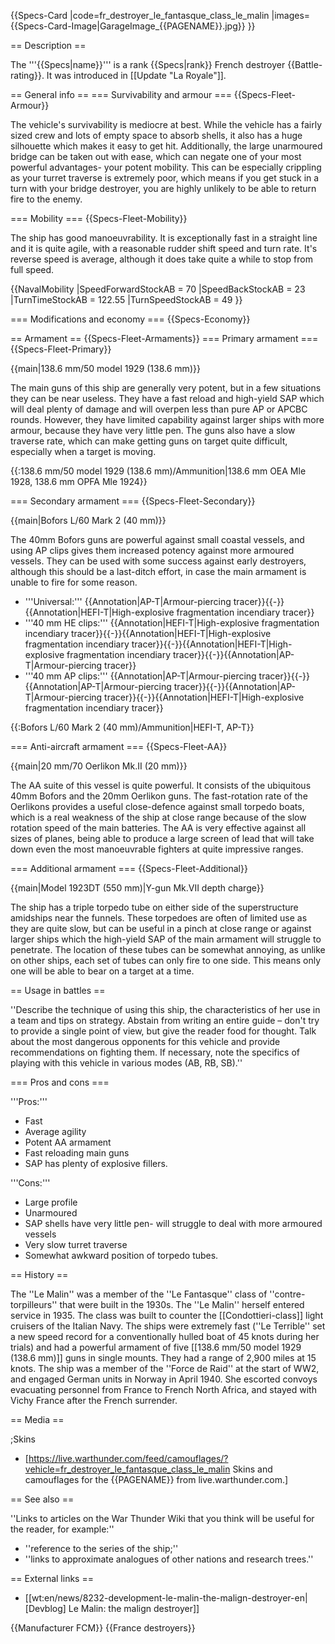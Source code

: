 {{Specs-Card
|code=fr_destroyer_le_fantasque_class_le_malin
|images={{Specs-Card-Image|GarageImage_{{PAGENAME}}.jpg}}
}}

== Description ==
<!-- ''In the first part of the description, cover the history of the ship's creation and military application. In the second part, tell the reader about using this ship in the game. Add a screenshot: if a beginner player has a hard time remembering vehicles by name, a picture will help them identify the ship in question.'' -->
The '''{{Specs|name}}''' is a rank {{Specs|rank}} French destroyer {{Battle-rating}}. It was introduced in [[Update "La Royale"]].

== General info ==
=== Survivability and armour ===
{{Specs-Fleet-Armour}}
<!-- ''Talk about the vehicle's armour. Note the most well-defended and most vulnerable zones, e.g. the ammo magazine. Evaluate the composition of components and assemblies responsible for movement and manoeuvrability. Evaluate the survivability of the primary and secondary armaments separately. Don't forget to mention the size of the crew, which plays an important role in fleet mechanics. Save tips on preserving survivability for the "Usage in battles" section. If necessary, use a graphical template to show the most well-protected or most vulnerable points in the armour.'' -->
The vehicle's survivability is mediocre at best. While the vehicle has a fairly sized crew and lots of empty space to absorb shells, it also has a huge silhouette which makes it easy to get hit. Additionally, the large unarmoured bridge can be taken out with ease, which can negate one of your most powerful advantages- your potent mobility. This can be especially crippling as your turret traverse is extremely poor, which means if you get stuck in a turn with your bridge destroyer, you are highly unlikely to be able to return fire to the enemy. 

=== Mobility ===
{{Specs-Fleet-Mobility}}
<!-- ''Write about the ship's mobility. Evaluate its power and manoeuvrability, rudder rerouting speed, stopping speed at full tilt, with its maximum forward and reverse speed.'' -->
The ship has good manoeuvrability. It is exceptionally fast in a straight line and it is quite agile, with a reasonable rudder shift speed and turn rate. It's reverse speed is average, although it does take quite a while to stop from full speed. 

{{NavalMobility
|SpeedForwardStockAB = 70
|SpeedBackStockAB = 23
|TurnTimeStockAB = 122.55
|TurnSpeedStockAB = 49
}}

=== Modifications and economy ===
{{Specs-Economy}}

== Armament ==
{{Specs-Fleet-Armaments}}
=== Primary armament ===
{{Specs-Fleet-Primary}}
<!-- ''Provide information about the characteristics of the primary armament. Evaluate their efficacy in battle based on their reload speed, ballistics and the capacity of their shells. Add a link to the main article about the weapon: <code><nowiki>{{main|Weapon name (calibre)}}</nowiki></code>. Broadly describe the ammunition available for the primary armament, and provide recommendations on how to use it and which ammunition to choose.'' -->
{{main|138.6 mm/50 model 1929 (138.6 mm)}}

The main guns of this ship are generally very potent, but in a few situations they can be near useless. They have a fast reload and high-yield SAP which will deal plenty of damage and will overpen less than pure AP or APCBC rounds. However, they have limited capability against larger ships with more armour, because they have very little pen. The guns also have a slow traverse rate, which can make getting guns on target quite difficult, especially when a target is moving.

{{:138.6 mm/50 model 1929 (138.6 mm)/Ammunition|138.6 mm OEA Mle 1928, 138.6 mm OPFA Mle 1924}}

=== Secondary armament ===
{{Specs-Fleet-Secondary}}
<!-- ''Some ships are fitted with weapons of various calibres. Secondary armaments are defined as weapons chosen with the control <code>Select secondary weapon</code>. Evaluate the secondary armaments and give advice on how to use them. Describe the ammunition available for the secondary armament. Provide recommendations on how to use them and which ammunition to choose. Remember that any anti-air armament, even heavy calibre weapons, belong in the next section. If there is no secondary armament, remove this section.'' -->
{{main|Bofors L/60 Mark 2 (40 mm)}}

The 40mm Bofors guns are powerful against small coastal vessels, and using AP clips gives them increased potency against more armoured vessels. They can be used with some success against early destroyers, although this should be a last-ditch effort, in case the main armament is unable to fire for some reason.

* '''Universal:''' {{Annotation|AP-T|Armour-piercing tracer}}{{-}}{{Annotation|HEFI-T|High-explosive fragmentation incendiary tracer}}
* '''40 mm HE clips:''' {{Annotation|HEFI-T|High-explosive fragmentation incendiary tracer}}{{-}}{{Annotation|HEFI-T|High-explosive fragmentation incendiary tracer}}{{-}}{{Annotation|HEFI-T|High-explosive fragmentation incendiary tracer}}{{-}}{{Annotation|AP-T|Armour-piercing tracer}}
* '''40 mm AP clips:''' {{Annotation|AP-T|Armour-piercing tracer}}{{-}}{{Annotation|AP-T|Armour-piercing tracer}}{{-}}{{Annotation|AP-T|Armour-piercing tracer}}{{-}}{{Annotation|HEFI-T|High-explosive fragmentation incendiary tracer}}

{{:Bofors L/60 Mark 2 (40 mm)/Ammunition|HEFI-T, AP-T}}

=== Anti-aircraft armament ===
{{Specs-Fleet-AA}}
<!-- ''An important part of the ship's armament responsible for air defence. Anti-aircraft armament is defined by the weapon chosen with the control <code>Select anti-aircraft weapons</code>. Talk about the ship's anti-air cannons and machine guns, the number of guns and their positions, their effective range, and about their overall effectiveness – including against surface targets. If there are no anti-aircraft armaments, remove this section.'' -->
{{main|20 mm/70 Oerlikon Mk.II (20 mm)}}

The AA suite of this vessel is quite powerful. It consists of the ubiquitous 40mm Bofors and the 20mm Oerlikon guns. The fast-rotation rate of the Oerlikons provides a useful close-defence against small torpedo boats, which is a real weakness of the ship at close range because of the slow rotation speed of the main batteries. The AA is very effective against all sizes of planes, being able to produce a large screen of lead that will take down even the most manoeuvrable fighters at quite impressive ranges.

=== Additional armament ===
{{Specs-Fleet-Additional}}
<!-- ''Describe the available additional armaments of the ship: depth charges, mines, torpedoes. Talk about their positions, available ammunition and launch features such as dead zones of torpedoes. If there is no additional armament, remove this section.'' -->
{{main|Model 1923DT (550 mm)|Y-gun Mk.VII depth charge}}

The ship has a triple torpedo tube on either side of the superstructure amidships near the funnels. These torpedoes are often of limited use as they are quite slow, but can be useful in a pinch at close range or against larger ships which the high-yield SAP of the main armament will struggle to penetrate. The location of these tubes can be somewhat annoying, as unlike on other ships, each set of tubes can only fire to one side. This means only one will be able to bear on a target at a time.

== Usage in battles ==
<!-- ''Describe the technique of using this ship, the characteristics of her use in a team and tips on strategy. Abstain from writing an entire guide – don't try to provide a single point of view, but give the reader food for thought. Talk about the most dangerous opponents for this vehicle and provide recommendations on fighting them. If necessary, note the specifics of playing with this vehicle in various modes (AB, RB, SB).'' -->
''Describe the technique of using this ship, the characteristics of her use in a team and tips on strategy. Abstain from writing an entire guide – don't try to provide a single point of view, but give the reader food for thought. Talk about the most dangerous opponents for this vehicle and provide recommendations on fighting them. If necessary, note the specifics of playing with this vehicle in various modes (AB, RB, SB).''

=== Pros and cons ===
<!-- ''Summarise and briefly evaluate the vehicle in terms of its characteristics and combat effectiveness. Mark its pros and cons in the bulleted list. Try not to use more than 6 points for each of the characteristics. Avoid using categorical definitions such as "bad", "good" and the like - use substitutions with softer forms such as "inadequate" and "effective".'' -->

'''Pros:''' 

* Fast
* Average agility
* Potent AA armament 
* Fast reloading main guns
* SAP has plenty of explosive fillers. 

'''Cons:'''

* Large profile
* Unarmoured 
* SAP shells have very little pen- will struggle to deal with more armoured vessels
* Very slow turret traverse
* Somewhat awkward position of torpedo tubes.

== History ==
<!-- ''Describe the history of the creation and combat usage of the ship in more detail than in the introduction. If the historical reference turns out to be too long, take it to a separate article, taking a link to the article about the ship and adding a block "/History" (example: <nowiki>https://wiki.warthunder.com/(Ship-name)/History</nowiki>) and add a link to it here using the <code>main</code> template. Be sure to reference text and sources by using <code><nowiki><ref></ref></nowiki></code>, as well as adding them at the end of the article with <code><nowiki><references /></nowiki></code>. This section may also include the ship's dev blog entry (if applicable) and the in-game encyclopedia description (under <code><nowiki>=== In-game description ===</nowiki></code>, also if applicable).'' -->
The ''Le Malin'' was a member of the ''Le Fantasque'' class of ''contre-torpilleurs'' that were built in the 1930s. The ''Le Malin'' herself entered service in 1935. The class was built to counter the [[Condottieri-class]] light cruisers of the Italian Navy. The ships were extremely fast (''Le Terrible'' set a new speed record for a conventionally hulled boat of 45 knots during her trials) and had a powerful armament of five [[138.6 mm/50 model 1929 (138.6 mm)]] guns in single mounts. They had a range of 2,900 miles at 15 knots. The ship  was a member of the ''Force de Raid''  at the start of WW2, and engaged German units in Norway in  April 1940. She escorted convoys evacuating personnel from France  to French North Africa, and stayed with Vichy France after the French surrender.

== Media ==
<!-- ''Excellent additions to the article would be video guides, screenshots from the game, and photos.'' -->

;Skins
* [https://live.warthunder.com/feed/camouflages/?vehicle=fr_destroyer_le_fantasque_class_le_malin Skins and camouflages for the {{PAGENAME}} from live.warthunder.com.]

== See also ==
<!-- ''Links to articles on the War Thunder Wiki that you think will be useful for the reader, for example:''
* ''reference to the series of the ship;''
* ''links to approximate analogues of other nations and research trees.'' -->
''Links to articles on the War Thunder Wiki that you think will be useful for the reader, for example:''

* ''reference to the series of the ship;''
* ''links to approximate analogues of other nations and research trees.''

== External links ==
<!-- ''Paste links to sources and external resources, such as:''
* ''topic on the official game forum;''
* ''other literature.'' -->

* [[wt:en/news/8232-development-le-malin-the-malign-destroyer-en|[Devblog] Le Malin: the malign destroyer]]

{{Manufacturer FCM}}
{{France destroyers}}